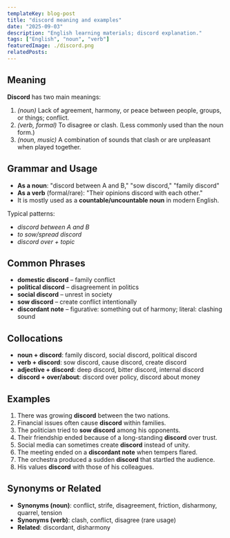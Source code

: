 ```yaml
---
templateKey: blog-post
title: "discord meaning and examples"
date: "2025-09-03"
description: "English learning materials; discord explanation."
tags: ["English", "noun", "verb"]
featuredImage: ./discord.png
relatedPosts:
---
```


## Meaning

**Discord** has two main meanings:

1. _(noun)_ Lack of agreement, harmony, or peace between people, groups, or things; conflict.
2. _(verb, formal)_ To disagree or clash. (Less commonly used than the noun form.)
3. _(noun, music)_ A combination of sounds that clash or are unpleasant when played together.

## Grammar and Usage

- **As a noun**: "discord between A and B," "sow discord," "family discord"
- **As a verb** (formal/rare): "Their opinions discord with each other."
- It is mostly used as a **countable/uncountable noun** in modern English.

Typical patterns:

- _discord between A and B_
- _to sow/spread discord_
- _discord over + topic_

## Common Phrases

- **domestic discord** – family conflict
- **political discord** – disagreement in politics
- **social discord** – unrest in society
- **sow discord** – create conflict intentionally
- **discordant note** – figurative: something out of harmony; literal: clashing sound

## Collocations

- **noun + discord**: family discord, social discord, political discord
- **verb + discord**: sow discord, cause discord, create discord
- **adjective + discord**: deep discord, bitter discord, internal discord
- **discord + over/about**: discord over policy, discord about money

## Examples

1. There was growing **discord** between the two nations.
2. Financial issues often cause **discord** within families.
3. The politician tried to **sow discord** among his opponents.
4. Their friendship ended because of a long-standing **discord** over trust.
5. Social media can sometimes create **discord** instead of unity.
6. The meeting ended on a **discordant note** when tempers flared.
7. The orchestra produced a sudden **discord** that startled the audience.
8. His values **discord** with those of his colleagues.

## Synonyms or Related

- **Synonyms (noun)**: conflict, strife, disagreement, friction, disharmony, quarrel, tension
- **Synonyms (verb)**: clash, conflict, disagree (rare usage)
- **Related**: discordant, disharmony
